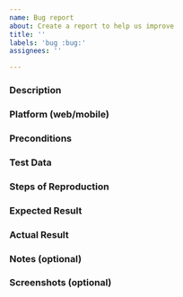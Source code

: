 ```yaml
---
name: Bug report
about: Create a report to help us improve
title: ''
labels: 'bug :bug:'
assignees: ''

---
```


### Description

<!--
A clear and concise description of what the bug is. Please mention the platform (eg. "On the mobile app, ...")
-->

### Platform (web/mobile)

<!--
State the platform or the user (web / mobile)
-->


### Preconditions

<!--
What is the state of the application before the reproduction steps are executed?
Example: The user is logged in. Some data exists. Some data does not exist. etc.
-->


### Test Data

<!--
Any test data that is required to reproduce the bug.
-->


### Steps of Reproduction

<!--
Describe the steps that are required to reproduce the bug.
Example:
1. Check "Fidelity Card" box
2. Enter an **invalid** phone number 
3. Enter a valid date of birth 
4. Click "Apply" button several times
-->


### Expected Result

<!-- 
Describe what is expected to happen when the reproduction steps are executed.
Example: An error message regarding invalid data occurs and the operation is not initiated
-->


### Actual Result

<!--
Describe what the actual result is.
Example: The operation is initiated and the user is redirected to the next page
-->


### Notes (optional)

<!--
Other information you'd like to offer regarding the issue
-->


### Screenshots (optional)

